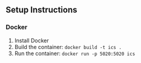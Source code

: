 ## Setup Instructions

### Docker

1. Install Docker
2. Build the container: `docker build -t ics .`
3. Run the container: `docker run -p 5020:5020 ics`

